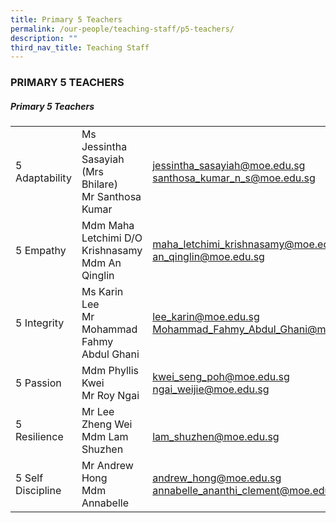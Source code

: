 ```yaml
---
title: Primary 5 Teachers
permalink: /our-people/teaching-staff/p5-teachers/
description: ""
third_nav_title: Teaching Staff
---
```

### PRIMARY 5 TEACHERS

##### Primary 5 Teachers

|  	|  	|  	|
|---	|---	|---	|
| 5 Adaptability 	| Ms Jessintha Sasayiah (Mrs Bhilare)<br>Mr Santhosa Kumar	| [jessintha\_sasayiah@moe.edu.sg](mailto:jessintha_sasayiah@moe.edu.sg) <br>[santhosa\_kumar_n_s@moe.edu.sg](mailto:santhosa_kumar_n_s@edu.gov.sg)	|
| 5 Empathy 	| Mdm Maha Letchimi D/O Krishnasamy<br>Mdm An Qinglin 	| [maha\_letchimi\_krishnasamy@moe.edu.sg](mailto:maha_letchimi_krishnasamy@moe.edu.sg) <br>[an\_qinglin@moe.edu.sg](mailto:an_qinglin@moe.edu.sg)	|
| 5 Integrity 	| Ms Karin Lee<br>Mr Mohammad Fahmy Abdul Ghani 	| [lee\_karin@moe.edu.sg](mailto:lee_karin@moe.edu.sg) <br>[Mohammad\_Fahmy\_Abdul\_Ghani@moe.edu.sg](mailto:Mohammad_Fahmy_Abdul_Ghani@moe.edu.sg) 	|
| 5 Passion 	| Mdm Phyllis Kwei<br>Mr Roy Ngai  	| [kwei\_seng\_poh@moe.edu.sg](mailto:kwei_seng_poh@moe.edu.sg ) <br>[ngai\_weijie@moe.edu.sg](mailto:ngai_weijie@moe.edu.sg) 	|
| 5 Resilience 	| Mr Lee Zheng Wei<br>Mdm Lam Shuzhen| [](mailto:ho_kam_seng_tommy@moe.edu.sg) <br>[lam\_shuzhen@moe.edu.sg](mailto:lam_shuzhen@moe.edu.sg)	|
| 5 Self Discipline 	| Mr Andrew Hong<br>Mdm Annabelle| [andrew\_hong@moe.edu.sg](mailto:andrew_hong@moe.edu.sg) <br>[annabelle\_ananthi\_clement@moe.edu.sg](mailto:annabelle_ananthi_clemant@moe.edu.sg)	|